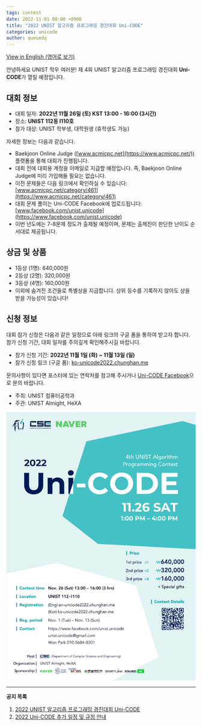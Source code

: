```yaml
---
tags: contest
date: 2022-11-01 00:00 +0900
title: "2022 UNIST 알고리즘 프로그래밍 경진대회 Uni-CODE"
categories: unicode
author: queuedq
---
```


[View in English (영어로 보기)](/unicode/2022/11/01/en-unicode-2022.html)

안녕하세요 UNIST 학우 여러분!
제 4회 UNIST 알고리즘 프로그래밍 경진대회 **Uni-CODE**가 열릴 예정입니다.

## 대회 정보

- 대회 일자: **2022년 11월 26일 (토) KST 13:00 - 16:00 (3시간)**
- 장소: **UNIST 112동 I110호**
- 참가 대상: UNIST 학부생, 대학원생 (휴학생도 가능)

자세한 정보는 다음과 같습니다.

- Baekjoon Online Judge ([www.acmicpc.net](https://www.acmicpc.net/)) 플랫폼을 통해 대회가 진행됩니다.
- 대회 전에 대회용 계정을 이메일로 지급할 예정입니다. 즉, Baekjoon Online Judge에 미리 가입해둘 필요는 없습니다.
- 이전 문제들은 다음 링크에서 확인하실 수 있습니다: [www.acmicpc.net/category/461](https://www.acmicpc.net/category/461)
- 대회 문제 풀이는 Uni-CODE Facebook에 업로드됩니다: [www.facebook.com/unist.unicode](https://www.facebook.com/unist.unicode)
- 이번 년도에는 7-8문제 정도가 출제될 예정이며, 문제는 출제진이 판단한 난이도 순서대로 제공됩니다.

## 상금 및 상품

- 1등상 (1명): 640,000원
- 2등상 (2명): 320,000원
- 3등상 (4명): 160,000원
- 이외에 숨겨진 조건들로 특별상을 지급합니다. 상위 등수를 기록하지 않아도 상을 받을 가능성이 있습니다!

## 신청 정보

대회 참가 신청은 다음과 같은 일정으로 아래 링크의 구글 폼을 통하여 받고자 합니다.
참가 신청 기간, 대회 일자를 주의깊게 확인해주시길 바랍니다.

- 참가 신청 기간: **2022년 11월 1일 (화) ~ 11월 13일 (일)**
- 참가 신청 링크 (구글 폼): [ko-unicode2022.chunghan.me](https://ko-unicode2022.chunghan.me)

문의사항이 있다면 포스터에 있는 연락처를 참고해 주시거나 [Uni-CODE Facebook](https://www.facebook.com/unist.unicode)으로 문의 바랍니다.

- 주최: UNIST 컴퓨터공학과
- 주관: UNIST Almight, HeXA

![](/assets/images/unicode-2022/Poster-2022.png)

---

**공지 목록**

1. [2022 UNIST 알고리즘 프로그래밍 경진대회 Uni-CODE](/unicode/2022/11/01/ko-unicode-2022.html)
2. [2022 Uni-CODE 추가 일정 및 규정 안내](/unicode/2022/11/06/ko-rules.html)
